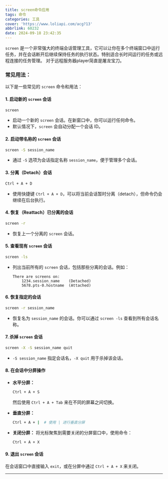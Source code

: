 ```yaml
---
title: screen命令应用
tags: 命令
categories: 工具
cover: 'https://www.loliapi.com/acg?13'
abbrlink: 60232
date: 2024-09-18 23:42:35
---
```

`screen` 是一个非常强大的终端会话管理工具，它可以让你在多个终端窗口中运行任务，并在会话断开后继续保持任务的执行状态。特别适合长时间运行的任务或远程连接的任务管理。
对于远程服务器player简直是屠龙宝刀。

### 常见用法：
以下是一些常见的 `screen` 命令和用法：

#### 1. **启动新的 `screen` 会话**
```bash
screen
```
- 启动一个新的 `screen` 会话。在新窗口中，你可以运行任何命令。
- 默认情况下，`screen` 会自动分配一个会话 ID。

#### 2. **启动带名称的 `screen` 会话**
```bash
screen -S session_name
```
- 通过 `-S` 选项为会话指定名称 `session_name`，便于管理多个会话。

#### 3. **分离（Detach）会话**
```bash
Ctrl + A + D
```
- 使用快捷键 `Ctrl + A + D`，可以将当前会话暂时分离（detach），但命令仍会继续在后台执行。

#### 4. **恢复（Reattach）已分离的会话**
```bash
screen -r
```
- 恢复上一个分离的 `screen` 会话。

#### 5. **查看现有 `screen` 会话**
```bash
screen -ls
```
- 列出当前所有的 `screen` 会话，包括那些分离的会话。例如：
  ```
  There are screens on:
      1234.session_name    (Detached)
      5678.pts-0.hostname  (Attached)
  ```

#### 6. **恢复指定的会话**
```bash
screen -r session_name
```
- 恢复名为 `session_name` 的会话。你可以通过 `screen -ls` 查看到所有会话名称。

#### 7. **杀掉 `screen` 会话**
```bash
screen -X -S session_name quit
```
- `-S session_name` 指定会话名，`-X quit` 用于杀掉该会话。

#### 8. **在会话中分屏操作**
- **水平分屏：**
  ```bash
  Ctrl + A + S
  ```
  然后使用 `Ctrl + A + Tab` 来在不同的屏幕之间切换。

- **垂直分屏：**
  ```bash
  Ctrl + A + |  # 使用 | 进行垂直分屏
  ```

- **关闭分屏：**
  将光标聚焦到需要关闭的分屏窗口中，使用命令：
  ```bash
  Ctrl + A + X
  ```

#### 9. **退出 `screen` 会话**
在会话窗口中直接输入 `exit`，或在分屏中通过 `Ctrl + A + X` 来关闭。

---
